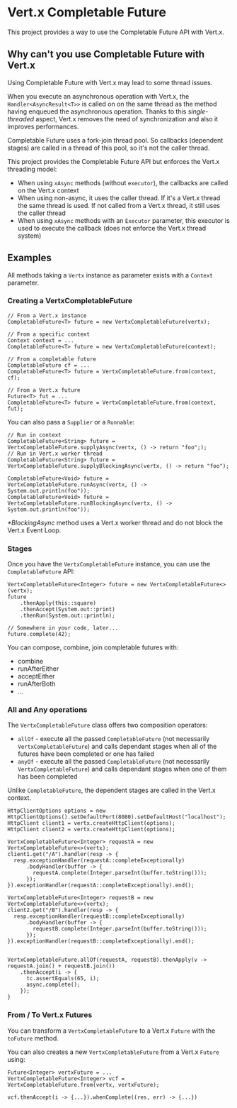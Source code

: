 # Vert.x Completable Future

This project provides a way to use the Completable Future API with Vert.x.

## Why can't you use Completable Future with Vert.x

Using Completable Future with Vert.x may lead to some thread issues. 
  
When you execute an asynchronous operation with Vert.x, the `Handler<AsyncResult<T>>` is called on on the same thread as the method having enqueued the asynchronous operation. Thanks to this _single-threaded_ aspect, Vert.x removes the need of synchronization and also it improves performances.
   
Completable Future uses a fork-join thread pool. So callbacks (dependent stages) are called in a thread of this pool, so it's not the caller thread.
    
This project provides the Completable Future API but enforces the Vert.x threading model:

* When using `xAsync` methods (without `executor`), the callbacks are called on the Vert.x context
* When using non-async, it uses the caller thread. If it's a Vert.x thread the same thread is used. If not called from a Vert.x thread, 
it still uses the caller thread 
* When using `xAsync` methods with an `Executor` parameter, this executor is used to execute the callback (does not enforce the Vert.x thread system)
     
## Examples

All methods taking a `Vertx` instance as parameter exists with a `Context` parameter.
     
### Creating a VertxCompletableFuture
     
```
// From a Vert.x instance
CompletableFuture<T> future = new VertxCompletableFuture(vertx);

// From a specific context
Context context = ...
CompletableFuture<T> future = new VertxCompletableFuture(context);

// From a completable future
CompletableFuture cf = ...
CompletableFuture<T> future = VertxCompletableFuture.from(context, cf);

// From a Vert.x future
Future<T> fut = ...
CompletableFuture<T> future = VertxCompletableFuture.from(context, fut);
```     

You can also pass a `Supplier` or a `Runnable`:

```
// Run in context
CompletableFuture<String> future = VertxCompletableFuture.supplyAsync(vertx, () -> return "foo";);
// Run in Vert.x worker thread
CompletableFuture<String> future = VertxCompletableFuture.supplyBlockingAsync(vertx, () -> return "foo");
 
CompletableFuture<Void> future = VertxCompletableFuture.runAsync(vertx, () -> System.out.println(foo"));
CompletableFuture<Void> future = VertxCompletableFuture.runBlockingAsync(vertx, () -> System.out.println(foo"));
```

_*BlockingAsync_ method uses a Vert.x worker thread and do not block the Vert.x Event Loop.

### Stages

Once you have the `VertxCompletableFuture` instance, you can use the `CompletableFuture` API:

```
VertxCompletableFuture<Integer> future = new VertxCompletableFuture<>(vertx);
future
    .thenApply(this::square)
    .thenAccept(System.out::print)
    .thenRun(System.out::println);

// Somewhere in your code, later...
future.complete(42);
```

You can compose, combine, join completable futures with:

* combine
* runAfterEither
* acceptEither
* runAfterBoth
* ...        

### All and Any operations

The `VertxCompletableFuture` class offers two composition operators:
    
* `allOf` - execute all the passed `CompletableFuture` (not necessarily `VertxCompletableFuture`) and calls dependant stages when all of the futures have been completed or one has failed 
* `anyOf` - execute all the passed `CompletableFuture` (not necessarily `VertxCompletableFuture`) and calls dependant stages when one of them has been completed
     
Unlike `CompletableFuture`, the dependent stages are called in the Vert.x context.     

```
HttpClientOptions options = new HttpClientOptions().setDefaultPort(8080).setDefaultHost("localhost");
HttpClient client1 = vertx.createHttpClient(options);
HttpClient client2 = vertx.createHttpClient(options);

VertxCompletableFuture<Integer> requestA = new VertxCompletableFuture<>(vertx);
client1.get("/A").handler(resp -> {
  resp.exceptionHandler(requestA::completeExceptionally)
      .bodyHandler(buffer -> {
        requestA.complete(Integer.parseInt(buffer.toString()));
      });
}).exceptionHandler(requestA::completeExceptionally).end();

VertxCompletableFuture<Integer> requestB = new VertxCompletableFuture<>(vertx);
client2.get("/B").handler(resp -> {
  resp.exceptionHandler(requestB::completeExceptionally)
      .bodyHandler(buffer -> {
        requestB.complete(Integer.parseInt(buffer.toString()));
      });
}).exceptionHandler(requestB::completeExceptionally).end();


VertxCompletableFuture.allOf(requestA, requestB).thenApply(v -> requestA.join() + requestB.join())
    .thenAccept(i -> {
      tc.assertEquals(65, i);
      async.complete();
    });
}
```

### From / To Vert.x Futures

You can transform a `VertxCompletableFuture` to a Vert.x `Future` with the `toFuture` method.

You can also creates a new `VertxCompletableFuture` from a Vert.x `Future` using:

```
Future<Integer> vertxFuture = ...
VertxCompletableFuture<Integer> vcf = VertxCompletableFuture.from(vertx, vertxFuture);

vcf.thenAccept(i -> {...}).whenComplete((res, err) -> {...})
```



